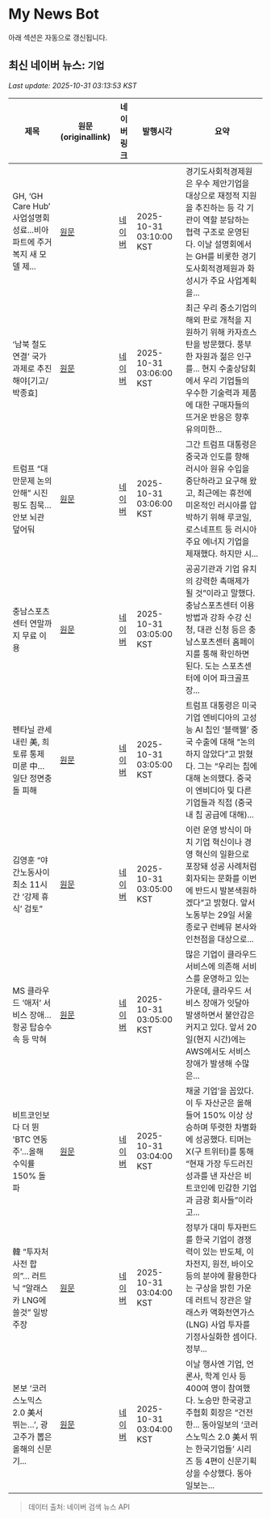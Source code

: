 # My News Bot

아래 섹션은 자동으로 갱신됩니다.

<!-- NEWS:START -->
## 최신 네이버 뉴스: `기업`
_Last update: 2025-10-31 03:13:53 KST_

| 제목 | 원문(originallink) | 네이버 링크 | 발행시각 | 요약 |
|---|---|---|---|---|
| GH, ‘GH Care Hub’ 사업설명회 성료...비아파트에 주거복지 새 모델 제... | [원문](https://www.ekn.kr/web/view.php?key=20251030025341880) | [네이버](https://www.ekn.kr/web/view.php?key=20251030025341880) | 2025-10-31 03:10:00 KST | 경기도사회적경제원은 우수 제안기업을 대상으로 재정적 지원을 추진하는 등 각 기관이 역할 분담하는 협력 구조로 운영된다. 이날 설명회에서는 GH를 비롯한 경기도사회적경제원과 화성시가 주요 사업계획을... |
| ‘남북 철도연결’ 국가 과제로 추진해야[기고/박종효] | [원문](https://www.donga.com/news/Society/article/all/20251030/132672471/2) | [네이버](https://n.news.naver.com/mnews/article/020/0003671127?sid=102) | 2025-10-31 03:06:00 KST | 최근 우리 중소기업의 해외 판로 개척을 지원하기 위해 카자흐스탄을 방문했다. 풍부한 자원과 젊은 인구를... 현지 수출상담회에서 우리 기업들의 우수한 기술력과 제품에 대한 구매자들의 뜨거운 반응은 향후 유의미한... |
| 트럼프 “대만문제 논의 안해” 시진핑도 침묵… 안보 뇌관 덮어둬 | [원문](https://www.donga.com/news/Inter/article/all/20251031/132674017/2) | [네이버](https://n.news.naver.com/mnews/article/020/0003671113?sid=104) | 2025-10-31 03:06:00 KST | 그간 트럼프 대통령은 중국과 인도를 향해 러시아 원유 수입을 중단하라고 요구해 왔고, 최근에는 휴전에 미온적인 러시아를 압박하기 위해 루코일, 로스네프트 등 러시아 주요 에너지 기업을 제재했다. 하지만 시... |
| 충남스포츠센터 연말까지 무료 이용 | [원문](https://www.donga.com/news/Society/article/all/20251030/132672623/2) | [네이버](https://n.news.naver.com/mnews/article/020/0003671093?sid=102) | 2025-10-31 03:05:00 KST | 공공기관과 기업 유치의 강력한 촉매제가 될 것”이라고 말했다. 충남스포츠센터 이용 방법과 강좌 수강 신청, 대관 신청 등은 충남스포츠센터 홈페이지를 통해 확인하면 된다. 도는 스포츠센터에 이어 파크골프장... |
| 펜타닐 관세 내린 美, 희토류 통제 미룬 中… 일단 정면충돌 피해 | [원문](https://www.donga.com/news/Inter/article/all/20251031/132674584/2) | [네이버](https://n.news.naver.com/mnews/article/020/0003671105?sid=104) | 2025-10-31 03:05:00 KST | 트럼프 대통령은 미국 기업 엔비디아의 고성능 AI 칩인 ‘블랙웰’ 중국 수출에 대해 “논의하지 않았다”고 밝혔다. 그는 “우리는 칩에 대해 논의했다. 중국이 엔비디아 및 다른 기업들과 직접 (중국 내 칩 공급에 대해)... |
| 김영훈 “야간노동사이 최소 11시간 ‘강제 휴식’ 검토” | [원문](https://www.donga.com/news/Society/article/all/20251031/132674468/2) | [네이버](https://n.news.naver.com/mnews/article/020/0003671108?sid=102) | 2025-10-31 03:05:00 KST | 이런 운영 방식이 마치 기업 혁신이나 경영 혁신의 일환으로 포장돼 성공 사례처럼 회자되는 문화를 이번에 반드시 발본색원하겠다”고 밝혔다. 앞서 노동부는 29일 서울 종로구 런베뮤 본사와 인천점을 대상으로... |
| MS 클라우드 ‘애저’ 서비스 장애… 항공 탑승수속 등 막혀 | [원문](https://www.donga.com/news/Economy/article/all/20251030/132672497/2) | [네이버](https://n.news.naver.com/mnews/article/020/0003671098?sid=101) | 2025-10-31 03:05:00 KST | 많은 기업이 클라우드 서비스에 의존해 서비스를 운영하고 있는 가운데, 클라우드 서비스 장애가 잇달아 발생하면서 불안감은 커지고 있다. 앞서 20일(현지 시간)에는 AWS에서도 서비스 장애가 발생해 수많은... |
| 비트코인보다 더 뛴 'BTC 연동주'…올해 수익률 150% 돌파 | [원문](https://www.tokenpost.kr/news/cryptocurrency/298711) | [네이버](https://www.tokenpost.kr/news/cryptocurrency/298711) | 2025-10-31 03:04:00 KST | 채굴 기업’을 꼽았다. 이 두 자산군은 올해 들어 150% 이상 상승하며 뚜렷한 차별화에 성공했다. 티머는 X(구 트위터)를 통해 “현재 가장 두드러진 성과를 낸 자산은 비트코인에 민감한 기업과 금광 회사들”이라고... |
| 韓 “투자처 사전 합의”… 러트닉 “알래스카 LNG에 쓸것” 일방 주장 | [원문](https://www.donga.com/news/Economy/article/all/20251031/132674534/2) | [네이버](https://n.news.naver.com/mnews/article/020/0003671064?sid=101) | 2025-10-31 03:04:00 KST | 정부가 대미 투자펀드를 한국 기업이 경쟁력이 있는 반도체, 이차전지, 원전, 바이오 등의 분야에 활용한다는 구상을 밝힌 가운데 러트닉 장관은 알래스카 액화천연가스(LNG) 사업 투자를 기정사실화한 셈이다. 정부... |
| 본보 ‘코러스노믹스 2.0 美서 뛰는…’, 광고주가 뽑은 올해의 신문기... | [원문](https://www.donga.com/news/People/article/all/20251031/132673875/2) | [네이버](https://n.news.naver.com/mnews/article/020/0003671083?sid=102) | 2025-10-31 03:04:00 KST | 이날 행사엔 기업, 언론사, 학계 인사 등 400여 명이 참여했다. 노승만 한국광고주협회 회장은 “건전한... 동아일보의 ‘코러스노믹스 2.0 美서 뛰는 한국기업들’ 시리즈 등 4편이 신문기획상을 수상했다. 동아일보는... |

> 데이터 출처: 네이버 검색 뉴스 API
<!-- NEWS:END -->
